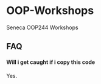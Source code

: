 
# OOP-Workshops

Seneca OOP244 Workshops


## FAQ

#### Will i get caught if i copy this code

Yes.

